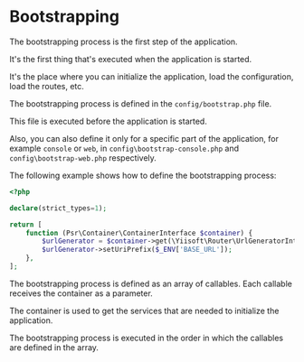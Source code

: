 # Bootstrapping

The bootstrapping process is the first step of the application.

It's the first thing that's executed when the application is started. 

It's the place where you can initialize the application, load the configuration, load the routes, etc.

The bootstrapping process is defined in the `config/bootstrap.php` file. 

This file is executed before the application is started. 

Also, you can also define it only for a specific part of the application, for example `console` or `web`,
in `config\bootstrap-console.php` and `config\bootstrap-web.php` respectively.


The following example shows how to define the bootstrapping process:

```php
<?php

declare(strict_types=1);

return [
    function (Psr\Container\ContainerInterface $container) {
        $urlGenerator = $container->get(\Yiisoft\Router\UrlGeneratorInterface::class);
        $urlGenerator->setUriPrefix($_ENV['BASE_URL']);
    },
];
```

The bootstrapping process is defined as an array of callables. Each callable receives the container as a parameter.

The container is used to get the services that are needed to initialize the application.

The bootstrapping process is executed in the order in which the callables are defined in the array.
